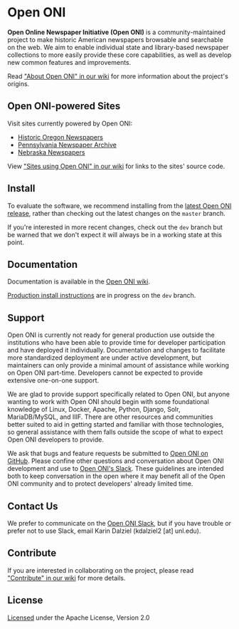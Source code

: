 # Open ONI
**Open Online Newspaper Initiative (Open ONI)** is a community-maintained
project to make historic American newspapers browsable and searchable on the
web. We aim to enable individual state and library-based newspaper collections
to more easily provide these core capabilities, as well as develop new common
features and improvements.

Read ["About Open ONI" in our
wiki](https://github.com/open-oni/open-oni/wiki/About-Open-ONI) for more
information about the project's origins.

## Open ONI-powered Sites
Visit sites currently powered by Open ONI:

- [Historic Oregon Newspapers](https://oregonnews.uoregon.edu/)
- [Pennsylvania Newspaper Archive](http://panewsarchive.psu.edu/)
- [Nebraska Newspapers](https://nebnewspapers.unl.edu/)

View ["Sites using Open ONI" in our
wiki](https://github.com/open-oni/open-oni/wiki/Sites-Using-Open-ONI) for links
to the sites' source code.

## Install
To evaluate the software, we recommend installing from the [latest Open ONI
release](https://github.com/open-oni/open-oni/releases/latest), rather than
checking out the latest changes on the `master` branch.

If you're interested in more recent changes, check out the `dev` branch but be
warned that we don't expect it will always be in a working state at this point.

## Documentation
Documentation is available in the [Open ONI
wiki](https://github.com/open-oni/open-oni/wiki).

[Production install
instructions](https://github.com/open-oni/open-oni/tree/dev/docs) are in
progress on the `dev` branch.

## Support
Open ONI is currently not ready for general production use outside the
institutions who have been able to provide time for developer participation and
have deployed it individually. Documentation and changes to facilitate more
standardized deployment are under active development, but maintainers can only
provide a minimal amount of assistance while working on Open ONI part-time.
Developers cannot be expected to provide extensive one-on-one support.

We are glad to provide support specifically related to Open ONI, but anyone
wanting to work with Open ONI should begin with some foundational knowledge of
Linux, Docker, Apache, Python, Django, Solr, MariaDB/MySQL, and IIIF. There are
other resources and communities better suited to aid in getting started and
familiar with those technologies, so general assistance with them falls outside
the scope of what to expect Open ONI developers to provide.

We ask that bugs and feature requests be submitted to [Open ONI on
GitHub](https://github.com/open-oni/open-oni/issues). Please confine other
questions and conversation about Open ONI development and use to [Open ONI's
Slack](http://bit.ly/openoni-slack-signup). These guidelines are intended both
to keep conversation in the open where it may benefit all of the Open ONI
community and to protect developers' already limited time.

## Contact Us
We prefer to communicate on the [Open ONI
Slack](http://bit.ly/openoni-slack-signup), but if you have trouble or prefer
not to use Slack, email Karin Dalziel (kdalziel2 [at] unl.edu).

## Contribute
If you are interested in collaborating on the project, please read ["Contribute"
in our wiki](https://github.com/open-oni/open-oni/wiki/Contribute) for more
details.

## License
[Licensed](https://github.com/open-oni/open-oni/blob/master/LICENSE) under the
Apache License, Version 2.0
